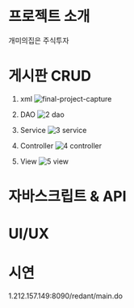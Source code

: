 # 프로젝트 소개
개미의집은 주식투자

# 게시판 CRUD
1. xml
![final-project-capture](https://user-images.githubusercontent.com/59987309/83714677-67688700-a666-11ea-982f-19a7573f03ee.jpg)

2. DAO
![2 dao](https://user-images.githubusercontent.com/59987309/83723393-989e8280-a679-11ea-876b-6b24379c56d3.jpg)

3. Service
![3 service](https://user-images.githubusercontent.com/59987309/83723399-9b00dc80-a679-11ea-8cae-f5887a2d643e.jpg)

4. Controller
![4 controller](https://user-images.githubusercontent.com/59987309/83723402-9d633680-a679-11ea-9d41-7c6dc940a39a.jpg)

5. View
![5 view](https://user-images.githubusercontent.com/59987309/83723408-9f2cfa00-a679-11ea-80bf-37317d5dde46.jpg)

# 자바스크립트 & API

# UI/UX

# 시연
1.212.157.149:8090/redant/main.do
